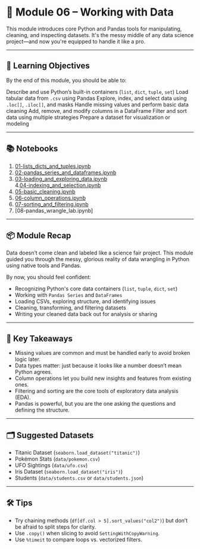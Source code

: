 # 🧰 Module 06 – Working with Data

This module introduces core Python and Pandas tools for manipulating, cleaning, and inspecting datasets. It's the messy middle of any data science project—and now you're equipped to handle it like a pro.

---

## 🎯 Learning Objectives
By the end of this module, you should be able to:

Describe and use Python’s built-in containers (`list`, `dict`, `tuple`, `set`)
Load tabular data from `.csv` using Pandas
Explore, index, and select data using `.loc[]`, `.iloc[]`, and masks
Handle missing values and perform basic data cleaning
Add, remove, and modify columns in a DataFrame
Filter and sort data using multiple strategies
Prepare a dataset for visualization or modeling

---

## 📚 Notebooks
1. [01-lists_dicts_and_tuples.ipynb]()	
2. [02-pandas_series_and_dataframes.ipynb]()	
3. [03-loading_and_exploring_data.ipynb]()	
4.[04-indexing_and_selection.ipynb]()	
5. [05-basic_cleaning.ipynb]()	
6. [06-column_operations.ipynb]()	
7. [07-sorting_and_filtering.ipynb]()
8. [08-pandas_wrangle_lab.ipynb]

---

## 📦 Module Recap
Data doesn’t come clean and labeled like a science fair project. This module guided you through the messy, glorious reality of data wrangling in Python using native tools and Pandas.

By now, you should feel confident:
* Recognizing Python's core data containers (`list`, `tuple`, `dict`, `set`)
* Working with `Pandas Series` and `DataFrames`
* Loading CSVs, exploring structure, and identifying issues
* Cleaning, transforming, and filtering datasets
* Writing your cleaned data back out for analysis or sharing

---

## 🎯 Key Takeaways
* Missing values are common and must be handled early to avoid broken logic later.
* Data types matter: just because it looks like a number doesn’t mean Python agrees.
* Column operations let you build new insights and features from existing ones.
* Filtering and sorting are the core tools of exploratory data analysis (EDA).
* Pandas is powerful, but you are the one asking the questions and defining the structure.

---

## 🗂️ Suggested Datasets
* Titanic Dataset (`seaborn.load_dataset("titanic")`)
* Pokémon Stats (`data/pokemon.csv`)
* UFO Sightings (`data/ufo.csv`)
* Iris Dataset (`seaborn.load_dataset("iris")`)
* Students (`data/students.csv` or `data/students.json`)

--- 

## 🛠️ Tips
* Try chaining methods (`df[df.col > 5].sort_values("col2")`) but don’t be afraid to split steps for clarity.
* Use `.copy()` when slicing to avoid `SettingWithCopyWarning`.
* Use `%timeit` to compare loops vs. vectorized filters.
